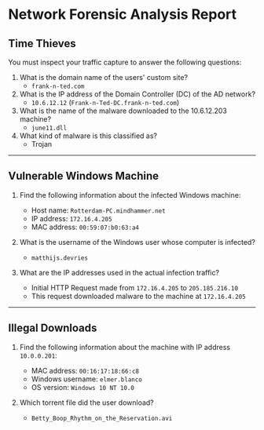 # Network Forensic Analysis Report

## Time Thieves 
You must inspect your traffic capture to answer the following questions:

1. What is the domain name of the users' custom site?
    - `frank-n-ted.com`
3. What is the IP address of the Domain Controller (DC) of the AD network?
   - `10.6.12.12` (`Frank-n-Ted-DC.frank-n-ted.com`)
5. What is the name of the malware downloaded to the 10.6.12.203 machine?
   - `june11.dll` 
8. What kind of malware is this classified as?
   - Trojan

---

## Vulnerable Windows Machine

1. Find the following information about the infected Windows machine:
    - Host name: `Rotterdam-PC.mindhammer.net`
    - IP address: `172.16.4.205`
    - MAC address: `00:59:07:b0:63:a4`

2. What is the username of the Windows user whose computer is infected?
   - `matthijs.devries`

3. What are the IP addresses used in the actual infection traffic?
   - Initial HTTP Request made from `172.16.4.205` to `205.185.216.10`
   - This request downloaded malware to the machine at `172.16.4.205`

---

## Illegal Downloads

1. Find the following information about the machine with IP address `10.0.0.201`:
    - MAC address: `00:16:17:18:66:c8`
    - Windows username: `elmer.blanco`
    - OS version: `Windows 10 NT 10.0`

2. Which torrent file did the user download?
    - `Betty_Boop_Rhythm_on_the_Reservation.avi`
